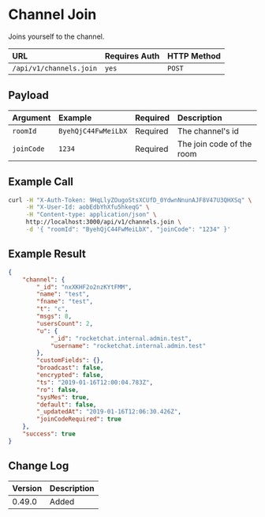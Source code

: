# Channel Join

Joins yourself to the channel.

| URL                       | Requires Auth | HTTP Method |
| :------------------------ | :------------ | :---------- |
| `/api/v1/channels.join`   | `yes`         | `POST`      |

## Payload

| Argument | Example             | Required | Description                  |
| :------- | :------------------ | :------- | :--------------------------- |
| `roomId` | `ByehQjC44FwMeiLbX` | Required | The channel's id             |
| `joinCode` | `1234` | Required | The join code of the room |

## Example Call

```bash
curl -H "X-Auth-Token: 9HqLlyZOugoStsXCUfD_0YdwnNnunAJF8V47U3QHXSq" \
     -H "X-User-Id: aobEdbYhXfu5hkeqG" \
     -H "Content-type: application/json" \
     http://localhost:3000/api/v1/channels.join \
     -d '{ "roomId": "ByehQjC44FwMeiLbX", "joinCode": "1234" }'
```

## Example Result

```json
{
    "channel": {
        "_id": "nxXKHF2o2nzKYtFMM",
        "name": "test",
        "fname": "test",
        "t": "c",
        "msgs": 8,
        "usersCount": 2,
        "u": {
            "_id": "rocketchat.internal.admin.test",
            "username": "rocketchat.internal.admin.test"
        },
        "customFields": {},
        "broadcast": false,
        "encrypted": false,
        "ts": "2019-01-16T12:00:04.783Z",
        "ro": false,
        "sysMes": true,
        "default": false,
        "_updatedAt": "2019-01-16T12:06:30.426Z",
        "joinCodeRequired": true
    },
    "success": true
}
```

## Change Log

| Version | Description |
| :------ | :---------- |
| 0.49.0  | Added       |
